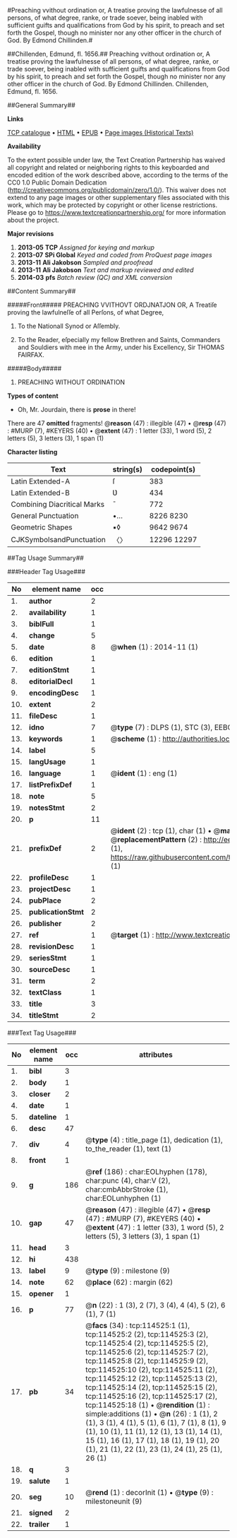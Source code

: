 #Preaching vvithout ordination or, A treatise proving the lawfulnesse of all persons, of what degree, ranke, or trade soever, being inabled with sufficient guifts and qualifications from God by his spirit, to preach and set forth the Gospel, though no minister nor any other officer in the church of God. By Edmond Chillinden.#

##Chillenden, Edmund, fl. 1656.##
Preaching vvithout ordination or, A treatise proving the lawfulnesse of all persons, of what degree, ranke, or trade soever, being inabled with sufficient guifts and qualifications from God by his spirit, to preach and set forth the Gospel, though no minister nor any other officer in the church of God. By Edmond Chillinden.
Chillenden, Edmund, fl. 1656.

##General Summary##

**Links**

[TCP catalogue](http://www.ota.ox.ac.uk/tcp/)  • 
[HTML](http://tei.it.ox.ac.uk/tcp/Texts-HTML/free/A79/A79512.html)  • 
[EPUB](http://tei.it.ox.ac.uk/tcp/Texts-EPUB/free/A79/A79512.epub) • 
[Page images (Historical Texts)](https://historicaltexts.jisc.ac.uk/eebo-99862368e)

**Availability**

To the extent possible under law, the Text Creation Partnership has waived all copyright and related or neighboring rights to this keyboarded and encoded edition of the work described above, according to the terms of the CC0 1.0 Public Domain Dedication (http://creativecommons.org/publicdomain/zero/1.0/). This waiver does not extend to any page images or other supplementary files associated with this work, which may be protected by copyright or other license restrictions. Please go to https://www.textcreationpartnership.org/ for more information about the project.

**Major revisions**

1. __2013-05__ __TCP__ *Assigned for keying and markup*
1. __2013-07__ __SPi Global__ *Keyed and coded from ProQuest page images*
1. __2013-11__ __Ali Jakobson__ *Sampled and proofread*
1. __2013-11__ __Ali Jakobson__ *Text and markup reviewed and edited*
1. __2014-03__ __pfs__ *Batch review (QC) and XML conversion*

##Content Summary##

#####Front#####
PREACHING VVITHOVT ORDJNATJON OR, A Treatiſe proving the lawfulneſſe of all Perſons, of what Degree,
1. To the Nationall Synod or Aſſembly.

1. To the Reader, eſpecially my fellow Brethren and Saints, Commanders and Souldiers with mee in the Army, under his Excellency, Sir THOMAS FAIRFAX.

#####Body#####

1. PREACHING WITHOUT ORDINATION

**Types of content**

  * Oh, Mr. Jourdain, there is **prose** in there!

There are 47 **omitted** fragments! 
 @__reason__ (47) : illegible (47)  •  @__resp__ (47) : #MURP (7), #KEYERS (40)  •  @__extent__ (47) : 1 letter (33), 1 word (5), 2 letters (5), 3 letters (3), 1 span (1)

**Character listing**


|Text|string(s)|codepoint(s)|
|---|---|---|
|Latin Extended-A|ſ|383|
|Latin Extended-B|Ʋ|434|
|Combining             Diacritical Marks|̄|772|
|General Punctuation|•…|8226 8230|
|Geometric Shapes|▪◊|9642 9674|
|CJKSymbolsandPunctuation|〈〉|12296 12297|

##Tag Usage Summary##

###Header Tag Usage###

|No|element name|occ|attributes|
|---|---|---|---|
|1.|__author__|2||
|2.|__availability__|1||
|3.|__biblFull__|1||
|4.|__change__|5||
|5.|__date__|8| @__when__ (1) : 2014-11 (1)|
|6.|__edition__|1||
|7.|__editionStmt__|1||
|8.|__editorialDecl__|1||
|9.|__encodingDesc__|1||
|10.|__extent__|2||
|11.|__fileDesc__|1||
|12.|__idno__|7| @__type__ (7) : DLPS (1), STC (3), EEBO-CITATION (1), PROQUEST (1), VID (1)|
|13.|__keywords__|1| @__scheme__ (1) : http://authorities.loc.gov/ (1)|
|14.|__label__|5||
|15.|__langUsage__|1||
|16.|__language__|1| @__ident__ (1) : eng (1)|
|17.|__listPrefixDef__|1||
|18.|__note__|5||
|19.|__notesStmt__|2||
|20.|__p__|11||
|21.|__prefixDef__|2| @__ident__ (2) : tcp (1), char (1)  •  @__matchPattern__ (2) : ([0-9\-]+):([0-9IVX]+) (1), (.+) (1)  •  @__replacementPattern__ (2) : http://eebo.chadwyck.com/downloadtiff?vid=$1&page=$2 (1), https://raw.githubusercontent.com/textcreationpartnership/Texts/master/tcpchars.xml#$1 (1)|
|22.|__profileDesc__|1||
|23.|__projectDesc__|1||
|24.|__pubPlace__|2||
|25.|__publicationStmt__|2||
|26.|__publisher__|2||
|27.|__ref__|1| @__target__ (1) : http://www.textcreationpartnership.org/docs/. (1)|
|28.|__revisionDesc__|1||
|29.|__seriesStmt__|1||
|30.|__sourceDesc__|1||
|31.|__term__|2||
|32.|__textClass__|1||
|33.|__title__|3||
|34.|__titleStmt__|2||


###Text Tag Usage###

|No|element name|occ|attributes|
|---|---|---|---|
|1.|__bibl__|3||
|2.|__body__|1||
|3.|__closer__|2||
|4.|__date__|1||
|5.|__dateline__|1||
|6.|__desc__|47||
|7.|__div__|4| @__type__ (4) : title_page (1), dedication (1), to_the_reader (1), text (1)|
|8.|__front__|1||
|9.|__g__|186| @__ref__ (186) : char:EOLhyphen (178), char:punc (4), char:V (2), char:cmbAbbrStroke (1), char:EOLunhyphen (1)|
|10.|__gap__|47| @__reason__ (47) : illegible (47)  •  @__resp__ (47) : #MURP (7), #KEYERS (40)  •  @__extent__ (47) : 1 letter (33), 1 word (5), 2 letters (5), 3 letters (3), 1 span (1)|
|11.|__head__|3||
|12.|__hi__|438||
|13.|__label__|9| @__type__ (9) : milestone (9)|
|14.|__note__|62| @__place__ (62) : margin (62)|
|15.|__opener__|1||
|16.|__p__|77| @__n__ (22) : 1 (3), 2 (7), 3 (4), 4 (4), 5 (2), 6 (1), 7 (1)|
|17.|__pb__|34| @__facs__ (34) : tcp:114525:1 (1), tcp:114525:2 (2), tcp:114525:3 (2), tcp:114525:4 (2), tcp:114525:5 (2), tcp:114525:6 (2), tcp:114525:7 (2), tcp:114525:8 (2), tcp:114525:9 (2), tcp:114525:10 (2), tcp:114525:11 (2), tcp:114525:12 (2), tcp:114525:13 (2), tcp:114525:14 (2), tcp:114525:15 (2), tcp:114525:16 (2), tcp:114525:17 (2), tcp:114525:18 (1)  •  @__rendition__ (1) : simple:additions (1)  •  @__n__ (26) : 1 (1), 2 (1), 3 (1), 4 (1), 5 (1), 6 (1), 7 (1), 8 (1), 9 (1), 10 (1), 11 (1), 12 (1), 13 (1), 14 (1), 15 (1), 16 (1), 17 (1), 18 (1), 19 (1), 20 (1), 21 (1), 22 (1), 23 (1), 24 (1), 25 (1), 26 (1)|
|18.|__q__|3||
|19.|__salute__|1||
|20.|__seg__|10| @__rend__ (1) : decorInit (1)  •  @__type__ (9) : milestoneunit (9)|
|21.|__signed__|2||
|22.|__trailer__|1||
